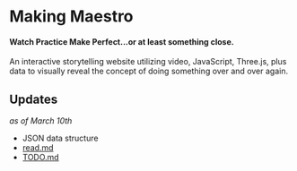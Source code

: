 # Making Maestro
#### Watch Practice Make Perfect...or at least something close.
An interactive storytelling website utilizing video, JavaScript, Three.js, plus data to visually reveal the concept of doing something over and over again.

## Updates
_as of March 10th_

- JSON data structure
- [read.md](https://github.com/billimarie/making-maestro/blob/master/README.md)
- [TODO.md](https://github.com/billimarie/making-maestro/blob/master/TODO-literal.md)
